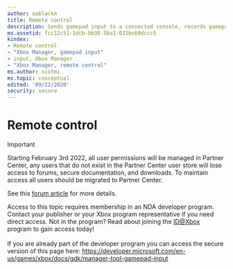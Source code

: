 ```yaml
---
author: aablackm
title: Remote control
description: Sends gamepad input to a connected console, records gamepad macros, and displays what currently appears on the console.
ms.assetid: fcc12c51-1dcb-bb38-5ba1-032bc69dccc5
kindex:
- Remote control
- "Xbox Manager, gamepad input"
- input, Xbox Manager
- "Xbox Manager, remote control"
ms.author: scotmi
ms.topic: conceptual
edited: '09/22/2020'
security: secure
---
```


# Remote control
> [!IMPORTANT]
> Starting February 3rd 2022, all user permissions will be managed in Partner Center, any users that do not exist in the Partner Center user store will lose access to forums, secure documentation, and downloads. To maintain access all users should be migrated to Partner Center. <p></p>See this <a href="https://forums.xboxlive.com/articles/132187/breaking-change-user-access-for-forums-secure-docu.html">forum article</a> for more details.  

 Access to this topic requires membership in an NDA developer program. Contact your publisher or your Xbox program representative if you need direct access. Not in the program? Read about joining the <a href="https://www.xbox.com/Developers/id">ID@Xbox</a> program to gain access today!  <br/><br/>If you are already part of the developer program you can access the secure version of this page here: <a target="_blank" href="https://developer.microsoft.com/en-us/games/xbox/docs/gdk/manager-tool-gamepad-input">https://developer.microsoft.com/en-us/games/xbox/docs/gdk/manager-tool-gamepad-input</a>